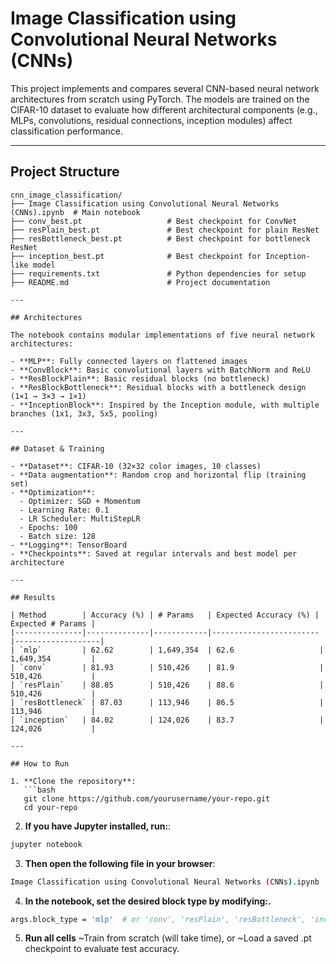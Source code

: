 # Image Classification using Convolutional Neural Networks (CNNs)

This project implements and compares several CNN-based neural network architectures from scratch using PyTorch. The models are trained on the CIFAR-10 dataset to evaluate how different architectural components (e.g., MLPs, convolutions, residual connections, inception modules) affect classification performance.

---

## Project Structure

```text
cnn_image_classification/
├── Image Classification using Convolutional Neural Networks (CNNs).ipynb  # Main notebook
├── conv_best.pt                   # Best checkpoint for ConvNet
├── resPlain_best.pt               # Best checkpoint for plain ResNet
├── resBottleneck_best.pt          # Best checkpoint for bottleneck ResNet
├── inception_best.pt              # Best checkpoint for Inception-like model
├── requirements.txt               # Python dependencies for setup
├── README.md                      # Project documentation

---

## Architectures

The notebook contains modular implementations of five neural network architectures:

- **MLP**: Fully connected layers on flattened images
- **ConvBlock**: Basic convolutional layers with BatchNorm and ReLU
- **ResBlockPlain**: Basic residual blocks (no bottleneck)
- **ResBlockBottleneck**: Residual blocks with a bottleneck design (1×1 → 3×3 → 1×1)
- **InceptionBlock**: Inspired by the Inception module, with multiple branches (1x1, 3x3, 5x5, pooling)

---

## Dataset & Training

- **Dataset**: CIFAR-10 (32×32 color images, 10 classes)
- **Data augmentation**: Random crop and horizontal flip (training set)
- **Optimization**:
  - Optimizer: SGD + Momentum
  - Learning Rate: 0.1
  - LR Scheduler: MultiStepLR
  - Epochs: 100
  - Batch size: 128
- **Logging**: TensorBoard
- **Checkpoints**: Saved at regular intervals and best model per architecture

---

## Results

| Method        | Accuracy (%) | # Params   | Expected Accuracy (%) | Expected # Params |
|---------------|--------------|------------|------------------------|-------------------|
| `mlp`         | 62.62        | 1,649,354  | 62.6                   | 1,649,354         |
| `conv`        | 81.93        | 510,426    | 81.9                   | 510,426           |
| `resPlain`    | 88.85        | 510,426    | 88.6                   | 510,426           |
| `resBottleneck` | 87.03      | 113,946    | 86.5                   | 113,946           |
| `inception`   | 84.02        | 124,026    | 83.7                   | 124,026           |

---

## How to Run

1. **Clone the repository**:
   ```bash
   git clone https://github.com/yourusername/your-repo.git
   cd your-repo
   ```

2. **If you have Jupyter installed, run:**:
  ```bash
  jupyter notebook
  ```

3. **Then open the following file in your browser**:
  ```bash
  Image Classification using Convolutional Neural Networks (CNNs).ipynb
  ```

4. **In the notebook, set the desired block type by modifying:.**
  ```bash
  args.block_type = 'mlp'  # or 'conv', 'resPlain', 'resBottleneck', 'inception'
  ```
  
5. **Run all cells**
~Train from scratch (will take time), or
~Load a saved .pt checkpoint to evaluate test accuracy.
